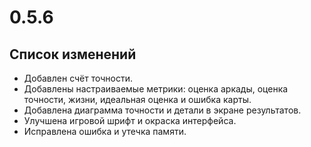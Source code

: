 # 0.5.6

## Список изменений

- Добавлен счёт точности.
- Добавлены настраиваемые метрики: оценка аркады, оценка точности, жизни, идеальная оценка и ошибка карты.
- Добавлена диаграмма точности и детали в экране результатов.
- Улучшена игровой шрифт и окраска интерфейса.
- Исправлена ошибка и утечка памяти.
